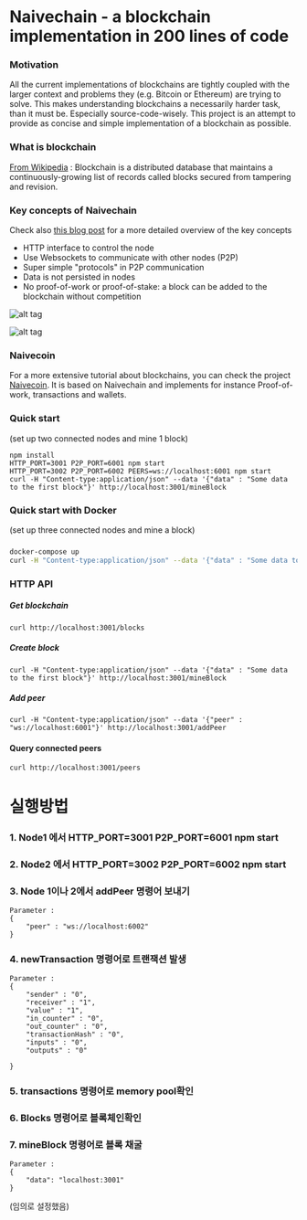 # Naivechain - a blockchain implementation in 200 lines of code

### Motivation
All the current implementations of blockchains are tightly coupled with the larger context and problems they (e.g. Bitcoin or Ethereum) are trying to solve. This makes understanding blockchains a necessarily harder task, than it must be. Especially source-code-wisely. This project is an attempt to provide as concise and simple implementation of a blockchain as possible.

 
### What is blockchain
[From Wikipedia](https://en.wikipedia.org/wiki/Blockchain_(database)) : Blockchain is a distributed database that maintains a continuously-growing list of records called blocks secured from tampering and revision.

### Key concepts of Naivechain
Check also [this blog post](https://medium.com/@lhartikk/a-blockchain-in-200-lines-of-code-963cc1cc0e54#.dttbm9afr5) for a more detailed overview of the key concepts
* HTTP interface to control the node
* Use Websockets to communicate with other nodes (P2P)
* Super simple "protocols" in P2P communication
* Data is not persisted in nodes
* No proof-of-work or proof-of-stake: a block can be added to the blockchain without competition


![alt tag](naivechain_blockchain.png)

![alt tag](naivechain_components.png)


### Naivecoin
For a more extensive tutorial about blockchains, you can check the project [Naivecoin](https://lhartikk.github.io/). It is based on Naivechain and implements for instance Proof-of-work, transactions and wallets.

### Quick start
(set up two connected nodes and mine 1 block)
```
npm install
HTTP_PORT=3001 P2P_PORT=6001 npm start
HTTP_PORT=3002 P2P_PORT=6002 PEERS=ws://localhost:6001 npm start
curl -H "Content-type:application/json" --data '{"data" : "Some data to the first block"}' http://localhost:3001/mineBlock
```

### Quick start with Docker
(set up three connected nodes and mine a block)
###
```sh
docker-compose up
curl -H "Content-type:application/json" --data '{"data" : "Some data to the first block"}' http://localhost:3001/mineBlock
```

### HTTP API
##### Get blockchain
```
curl http://localhost:3001/blocks
```
##### Create block
```
curl -H "Content-type:application/json" --data '{"data" : "Some data to the first block"}' http://localhost:3001/mineBlock
``` 
##### Add peer
```
curl -H "Content-type:application/json" --data '{"peer" : "ws://localhost:6001"}' http://localhost:3001/addPeer
```
#### Query connected peers
```
curl http://localhost:3001/peers
```


# 실행방법

### 1. Node1 에서 HTTP_PORT=3001 P2P_PORT=6001 npm start
### 2. Node2 에서 HTTP_PORT=3002 P2P_PORT=6002 npm start
### 3. Node 1이나 2에서 addPeer 명령어 보내기
```
Parameter :
{
	"peer" : "ws://localhost:6002"
}
```

### 4. newTransaction 명령어로 트랜잭션 발생
```
Parameter :
{
	"sender" : "0",
	"receiver" : "1",
	"value" : "1",
	"in_counter" : "0",
	"out_counter" : "0",
	"transactionHash" : "0",
	"inputs" : "0",
	"outputs" : "0"

}
```
### 5. transactions 명령어로 memory pool확인

### 6. Blocks 명령어로 블록체인확인

### 7. mineBlock 명령어로 블록 채굴
```
Parameter :
{
	"data": "localhost:3001"
}
```
(임의로 설정했음) 


